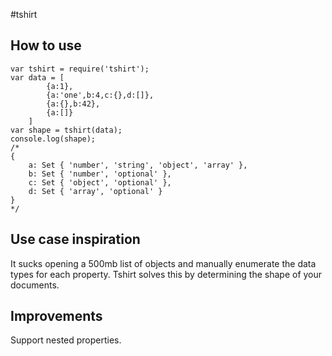 #tshirt

## How to use
    var tshirt = require('tshirt');
    var data = [
			{a:1},
			{a:'one',b:4,c:{},d:[]},
			{a:{},b:42},
			{a:[]}
		]
    var shape = tshirt(data);
    console.log(shape);
    /*
    { 
    	a: Set { 'number', 'string', 'object', 'array' },
    	b: Set { 'number', 'optional' },
    	c: Set { 'object', 'optional' },
    	d: Set { 'array', 'optional' } 
    }
    */


## Use case inspiration
It sucks opening a 500mb list of objects and manually enumerate the data types for each property.  Tshirt solves this by determining the shape of your documents.  

## Improvements
Support nested properties.
